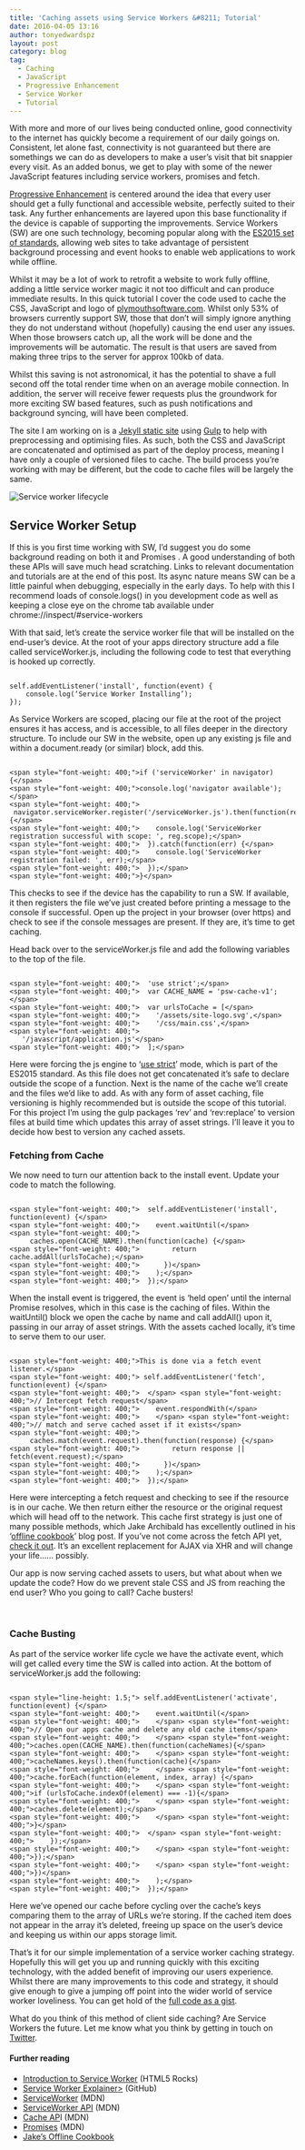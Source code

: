 ```yaml
---
title: 'Caching assets using Service Workers &#8211; Tutorial'
date: 2016-04-05 13:16
author: tonyedwardspz
layout: post
category: blog
tag:
  - Caching
  - JavaScript
  - Progressive Enhancement
  - Service Worker
  - Tutorial
---
```

With more and more of our lives being conducted online, good connectivity to the internet has quickly become a requirement of our daily goings on. Consistent, let alone fast, connectivity is not guaranteed but there are somethings we can do as developers to make a user&#8217;s visit that bit snappier every visit. As an added bonus, we get to play with some of the newer JavaScript features including service workers, promises and fetch.

[Progressive Enhancement](https://en.wikipedia.org/wiki/Progressive_enhancement "Progressive Enhancement") is centered around the idea that every user should get a fully functional and accessible website, perfectly suited to their task. Any further enhancements are layered upon this base functionality if the device is capable of supporting the improvements. Service Workers (SW) are one such technology, becoming popular along with the [ES2015 set of standards](https://www.w3.org/TR/service-workers/ "Service Worker Specification"), allowing web sites to take advantage of persistent background processing and event hooks to enable web applications to work while offline.

Whilst it may be a lot of work to retrofit a website to work fully offline, adding a little service worker magic it not too difficult and can produce immediate results. In this quick tutorial I cover the code used to cache the CSS, JavaScript and logo of [plymouthsoftware.com](https://plymouthsoftware.com "Plymouth Web App Developer"). Whilst only 53% of browsers currently support SW, those that don&#8217;t will simply ignore anything they do not understand without (hopefully) causing the end user any issues. When those browsers catch up, all the work will be done and the improvements will be automatic. The result is that users are saved from making three trips to the server for approx 100kb of data.

Whilst this saving is not astronomical, it has the potential to shave a full second off the total render time when on an average mobile connection. In addition, the server will receive fewer requests plus the groundwork for more exciting SW&nbsp;based features, such as push notifications and background syncing, will have been completed.

The site I am working on is a [Jekyll static site](https://jekyllrb.com/ "Jekyll Blog Platform") using [Gulp](http://gulpjs.com/ "Gulp Build Tool") to help with preprocessing and optimising files. As such, both the CSS and JavaScript are concatenated and optimised as part of the deploy process, meaning I have only a couple of versioned files to cache. The build process you’re working with may be different, but the code to cache files will be largely the same.

![Service worker lifecycle](/assets/images/import/2016/04/service-worker-lifecycle.jpg)

## Service Worker Setup

If this is you first time working with SW, I’d suggest you do some background reading on both it and Promises . A good understanding of both these APIs will save much head scratching. Links to relevant documentation and tutorials are at the end of this post. Its async nature means SW can be a little painful when debugging, especially in the early days. To help with this I recommend loads of console.logs() in you development code as well as keeping a close eye on the chrome tab available under chrome://inspect/#service-workers

With that said, let’s create the service worker file that will be installed on the end-user&#8217;s device. At the root of your apps directory structure add a file called serviceWorker.js, including the following code to test that everything is hooked up correctly.

<pre data-language="javascript"><code>
self.addEventListener('install', function(event) {
 &nbsp;&nbsp;&nbsp;console.log(‘Service Worker Installing’);
});
</code></pre>

As Service Workers are scoped, placing our file at the root of the project ensures it has access, and is accessible, to all files deeper in the directory structure. To include our SW in the website, open up any existing js file and within a document.ready (or similar) block, add this.

<pre data-language="javascript"><code>
&lt;span style="font-weight: 400;">if ('serviceWorker' in navigator) {&lt;/span>
&lt;span style="font-weight: 400;">console.log('navigator available');&lt;/span>
&lt;span style="font-weight: 400;"> &nbsp;navigator.serviceWorker.register('/serviceWorker.js').then(function(reg) {&lt;/span>
&lt;span style="font-weight: 400;"> &nbsp;&nbsp;&nbsp;console.log('ServiceWorker registration successful with scope: ', reg.scope);&lt;/span>
&lt;span style="font-weight: 400;"> &nbsp;}).catch(function(err) {&lt;/span>
&lt;span style="font-weight: 400;"> &nbsp;&nbsp;&nbsp;console.log('ServiceWorker registration failed: ', err);&lt;/span>
&lt;span style="font-weight: 400;"> &nbsp;});&lt;/span>
&lt;span style="font-weight: 400;">}&lt;/span>
</code></pre>

This checks to see if the device has the capability to run a SW. If available, it then registers the file we’ve just created before printing a message to the console if successful. Open up the project in your browser (over https) and check to see if the console messages are present.&nbsp;If they are, it’s time to get caching.

Head back over to the serviceWorker.js file and add the following variables to the top of the file.

<pre data-language="javascript"><code>
&lt;span style="font-weight: 400;"> &nbsp;'use strict';&lt;/span>
&lt;span style="font-weight: 400;"> &nbsp;var CACHE_NAME = 'psw-cache-v1';&lt;/span>
&lt;span style="font-weight: 400;"> &nbsp;var urlsToCache = [&lt;/span>
&lt;span style="font-weight: 400;"> &nbsp;&nbsp;&nbsp;'/assets/site-logo.svg',&lt;/span>
&lt;span style="font-weight: 400;"> &nbsp;&nbsp;&nbsp;'/css/main.css',&lt;/span>
&lt;span style="font-weight: 400;"> &nbsp;&nbsp;&nbsp;'/javascript/application.js'&lt;/span>
&lt;span style="font-weight: 400;"> &nbsp;];&lt;/span>
</code></pre>

Here were forcing the js engine to ‘[use strict](https://developer.mozilla.org/en-US/docs/Web/JavaScript/Reference/Strict_mode "Strict Mode")’ mode, which is part of the ES2015 standard. As this file does not get concatenated it’s safe to declare outside the scope of a function. Next is the name of the cache we’ll create and the files we’d like to add. As with any form of asset caching, file versioning is highly recommended but is outside the scope of this tutorial. For this project I’m using the gulp packages ‘rev’ and ‘rev:replace’ to version files at build time which updates this array of asset strings. I’ll leave it you to decide how best to version any cached assets.

### Fetching from Cache

We now need to turn our attention back to the install event. Update your code to match the following.

<pre data-language="javascript"><code>
&lt;span style="font-weight: 400;"> &nbsp;self.addEventListener('install', function(event) {&lt;/span>
&lt;span style="font-weight: 400;"> &nbsp;&nbsp;&nbsp;event.waitUntil(&lt;/span>
&lt;span style="font-weight: 400;"> &nbsp;&nbsp;&nbsp;&nbsp;&nbsp;caches.open(CACHE_NAME).then(function(cache) {&lt;/span>
&lt;span style="font-weight: 400;"> &nbsp;&nbsp;&nbsp;&nbsp;&nbsp;&nbsp;&nbsp;return cache.addAll(urlsToCache);&lt;/span>
&lt;span style="font-weight: 400;"> &nbsp;&nbsp;&nbsp;&nbsp;&nbsp;})&lt;/span>
&lt;span style="font-weight: 400;"> &nbsp;&nbsp;&nbsp;);&lt;/span>
&lt;span style="font-weight: 400;"> &nbsp;});&lt;/span>
</code></pre>

When the install event is triggered, the event is ‘held open’ until the internal Promise resolves, which in this case is the caching of files. Within the waitUntil() block we open the cache by name and call addAll() upon it, passing in our array of asset strings. With the assets cached locally, it&#8217;s time to serve them to our user.

<pre data-language="javascript"><code>
&lt;span style="font-weight: 400;">This is done via a fetch event listener.&lt;/span>
&lt;span style="font-weight: 400;"> self.addEventListener('fetch', function(event) {&lt;/span>
&lt;span style="font-weight: 400;"> &nbsp;&lt;/span> &lt;span style="font-weight: 400;">// Intercept fetch request&lt;/span>
&lt;span style="font-weight: 400;"> &nbsp;&nbsp;&nbsp;event.respondWith(&lt;/span>
&lt;span style="font-weight: 400;"> &nbsp;&nbsp;&nbsp;&lt;/span> &lt;span style="font-weight: 400;">// match and serve cached asset if it exists&lt;/span>
&lt;span style="font-weight: 400;"> &nbsp;&nbsp;&nbsp;&nbsp;&nbsp;caches.match(event.request).then(function(response) {&lt;/span>
&lt;span style="font-weight: 400;"> &nbsp;&nbsp;&nbsp;&nbsp;&nbsp;&nbsp;&nbsp;return response || fetch(event.request);&lt;/span>
&lt;span style="font-weight: 400;"> &nbsp;&nbsp;&nbsp;&nbsp;&nbsp;})&lt;/span>
&lt;span style="font-weight: 400;"> &nbsp;&nbsp;&nbsp;);&lt;/span>
&lt;span style="font-weight: 400;"> &nbsp;});&lt;/span>
</code></pre>

Here were intercepting a fetch request and checking to see if the resource is in our cache. We then return either the resource or the original request which will head off to the network. This cache first strategy is just one of many possible methods, which Jake Archibald has excellently outlined in his ‘[offline cookbook](https://jakearchibald.com/2014/offline-cookbook/#cache-falling-back-to-network "Service Worker Offline Cookbook")’ blog post. If you’ve not come across the fetch API yet, [check it out](https://davidwalsh.name/fetch "Fetch API"). It’s an excellent replacement for AJAX via XHR and will change your life…… possibly.

Our app is now serving cached assets to users, but what about when we update the code? How do we prevent stale CSS and JS from reaching the end user? Who you going to call? Cache busters!

&nbsp;

### Cache Busting

As part of the service worker life cycle we have the activate event, which will get called every time the SW is called into action. At the bottom of serviceWorker.js add the following:

<pre data-language="javascript"><code>
&lt;span style="line-height: 1.5;">&nbsp;self.addEventListener('activate', function(event) {&lt;/span>
&lt;span style="font-weight: 400;"> &nbsp;&nbsp;&nbsp;event.waitUntil(&lt;/span>
&lt;span style="font-weight: 400;"> &nbsp;&nbsp;&nbsp;&lt;/span> &lt;span style="font-weight: 400;">// Open our apps cache and delete any old cache items&lt;/span>
&lt;span style="font-weight: 400;"> &nbsp;&nbsp;&nbsp;&lt;/span> &lt;span style="font-weight: 400;">caches.open(CACHE_NAME).then(function(cacheNames){&lt;/span>
&lt;span style="font-weight: 400;"> &nbsp;&nbsp;&nbsp;&lt;/span> &lt;span style="font-weight: 400;">cacheNames.keys().then(function(cache){&lt;/span>
&lt;span style="font-weight: 400;"> &nbsp;&nbsp;&nbsp;&lt;/span> &lt;span style="font-weight: 400;">cache.forEach(function(element, index, array) {&lt;/span>
&lt;span style="font-weight: 400;"> &nbsp;&nbsp;&nbsp;&lt;/span> &lt;span style="font-weight: 400;">if (urlsToCache.indexOf(element) === -1){&lt;/span>
&lt;span style="font-weight: 400;"> &nbsp;&nbsp;&nbsp;&lt;/span> &lt;span style="font-weight: 400;">caches.delete(element);&lt;/span>
&lt;span style="font-weight: 400;"> &nbsp;&nbsp;&nbsp;&lt;/span> &lt;span style="font-weight: 400;">}&lt;/span>
&lt;span style="font-weight: 400;"> &nbsp;&lt;/span> &lt;span style="font-weight: 400;"> &nbsp;&nbsp;&nbsp;});&lt;/span>
&lt;span style="font-weight: 400;"> &nbsp;&nbsp;&nbsp;&lt;/span> &lt;span style="font-weight: 400;">});&lt;/span>
&lt;span style="font-weight: 400;"> &nbsp;&nbsp;&nbsp;&lt;/span> &lt;span style="font-weight: 400;">})&lt;/span>
&lt;span style="font-weight: 400;"> &nbsp;&nbsp;&nbsp;);&lt;/span>
&lt;span style="font-weight: 400;"> &nbsp;});&lt;/span>
</code></pre>

Here we’ve opened our cache before cycling over the cache’s keys comparing them to the array of URLs we’re storing. If the cached item does not appear in the array it’s deleted, freeing up space on the user&#8217;s device and keeping us within our apps storage limit.

That&#8217;s it for our simple implementation of a service worker caching strategy. Hopefully this will get you up and running quickly with this exciting technology, with the added benefit of improving our users experience. Whilst there are many improvements to this code and strategy, it should give enough to give a jumping off point into the wider world of service worker loveliness. You can get hold of&nbsp;the [full code as a gist](https://gist.github.com/tonyedwardspz/cef4fe098dd2a47b5167586fbffcfd3a "GitHub Service Worker Gist").

What do you think of this method of client side caching? Are Service Workers the future. Let me know what you think by getting in touch on [Twitter](https://twitter.com/tonyedwardspz "Tony Edwards Plymouth Twitter").

#### Further reading

  * [Introduction to Service Worker](http://www.html5rocks.com/en/tutorials/service-worker/introduction/ "Service Worker Introduction") (HTML5 Rocks)
  * [Service Worker Explainer>](https://github.com/slightlyoff/ServiceWorker/blob/master/explainer.md "Service Worker Explainer") (GitHub)
  * [ServiceWorker](https://developer.mozilla.org/en-US/docs/Web/API/ServiceWorker "Service Worker API") (MDN)
  * [ServiceWorker API](https://developer.mozilla.org/en-US/docs/Web/API/Service_Worker_API "Service Worker API") (MDN)
  * [Cache AP](https://developer.mozilla.org/en-US/docs/Web/API/Cache "Cache API")I (MDN)
  * [Promises](https://developer.mozilla.org/en/docs/Web/JavaScript/Reference/Global_Objects/Promise "Promises API") (MDN)
  * [Jake’s Offline Cookbook](https://jakearchibald.com/2014/offline-cookbook/ "Jakes Offline Cookbook")
